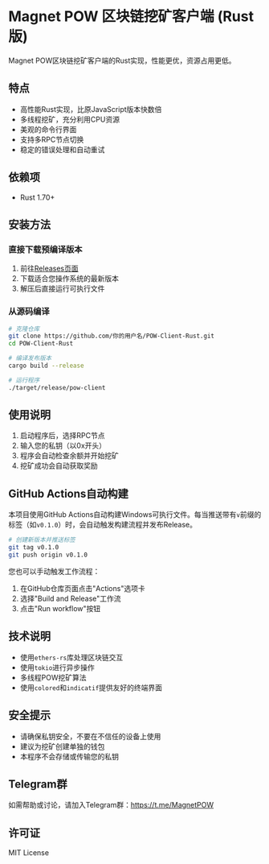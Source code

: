 # Magnet POW 区块链挖矿客户端 (Rust版)

Magnet POW区块链挖矿客户端的Rust实现，性能更优，资源占用更低。

## 特点

- 高性能Rust实现，比原JavaScript版本快数倍
- 多线程挖矿，充分利用CPU资源
- 美观的命令行界面
- 支持多RPC节点切换
- 稳定的错误处理和自动重试

## 依赖项

- Rust 1.70+

## 安装方法

### 直接下载预编译版本

1. 前往[Releases页面](https://github.com/你的用户名/POW-Client-Rust/releases)
2. 下载适合您操作系统的最新版本
3. 解压后直接运行可执行文件

### 从源码编译

```bash
# 克隆仓库
git clone https://github.com/你的用户名/POW-Client-Rust.git
cd POW-Client-Rust

# 编译发布版本
cargo build --release

# 运行程序
./target/release/pow-client
```

## 使用说明

1. 启动程序后，选择RPC节点
2. 输入您的私钥（以0x开头）
3. 程序会自动检查余额并开始挖矿
4. 挖矿成功会自动获取奖励

## GitHub Actions自动构建

本项目使用GitHub Actions自动构建Windows可执行文件。每当推送带有`v`前缀的标签（如`v0.1.0`）时，会自动触发构建流程并发布Release。

```bash
# 创建新版本并推送标签
git tag v0.1.0
git push origin v0.1.0
```

您也可以手动触发工作流程：
1. 在GitHub仓库页面点击"Actions"选项卡
2. 选择"Build and Release"工作流
3. 点击"Run workflow"按钮

## 技术说明

- 使用`ethers-rs`库处理区块链交互
- 使用`tokio`进行异步操作
- 多线程POW挖矿算法
- 使用`colored`和`indicatif`提供友好的终端界面

## 安全提示

- 请确保私钥安全，不要在不信任的设备上使用
- 建议为挖矿创建单独的钱包
- 本程序不会存储或传输您的私钥

## Telegram群

如需帮助或讨论，请加入Telegram群：https://t.me/MagnetPOW

## 许可证

MIT License 